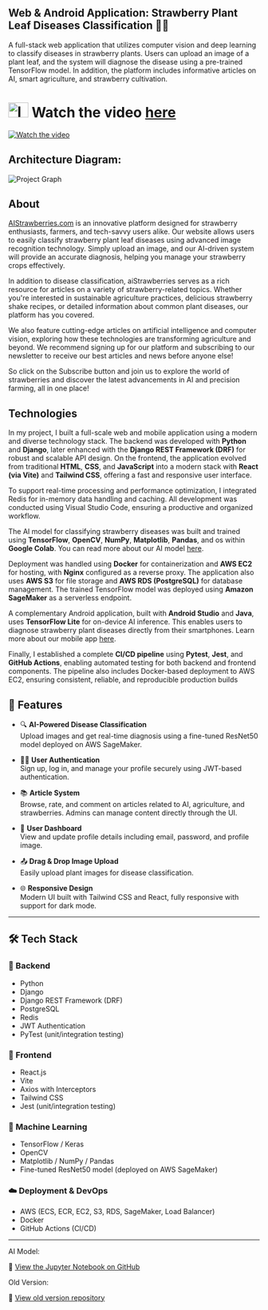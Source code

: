 


## Web & Android Application: Strawberry Plant Leaf Diseases Classification 🌱🍓

A full-stack web application that utilizes computer vision and deep learning to classify diseases in strawberry plants. Users can upload an image of a plant leaf, and the system will diagnose the disease using a pre-trained TensorFlow model. In addition, the platform includes informative articles on AI, smart agriculture, and strawberry cultivation.

# <img width="40" height="30" alt="Image" src="https://github.com/user-attachments/assets/567d1706-facf-437a-aaca-9f82ccbe51dd" /> Watch the video [here](https://www.youtube.com/watch?v=HJZ-G3RxmnA)

[![Watch the video](https://github.com/user-attachments/assets/2338cea4-dfdf-4e35-8dc0-f07ef569ef62)](https://www.youtube.com/watch?v=HJZ-G3RxmnA)



## Architecture Diagram:

![Project Graph](https://github.com/user-attachments/assets/9af2222c-51ee-465a-bafa-612458e9f80c)

## About

[AIStrawberries.com](https://www.aiStrawberries.com) is an innovative platform designed for strawberry enthusiasts, farmers, and tech-savvy users alike. Our website allows users to easily classify strawberry plant leaf diseases using advanced image recognition technology. Simply upload an image, and our AI-driven system will provide an accurate diagnosis, helping you manage your strawberry crops effectively.

In addition to disease classification, aiStrawberries serves as a rich resource for articles on a variety of strawberry-related topics. Whether you're interested in sustainable agriculture practices, delicious strawberry shake recipes, or detailed information about common plant diseases, our platform has you covered.

We also feature cutting-edge articles on artificial intelligence and computer vision, exploring how these technologies are transforming agriculture and beyond. We recommend signing up for our platform and subscribing to our newsletter to receive our best articles and news before anyone else!

So click on the Subscribe button and join us to explore the world of strawberries and discover the latest advancements in AI and precision farming, all in one place! 



## Technologies

In my project, I built a full-scale web and mobile application using a modern and diverse technology stack. The backend was developed with **Python** and **Django**, later enhanced with the **Django REST Framework (DRF)** for robust and scalable API design. On the frontend, the application evolved from traditional **HTML**, **CSS**, and **JavaScript** into a modern stack with **React (via Vite)** and **Tailwind CSS**, offering a fast and responsive user interface.

To support real-time processing and performance optimization, I integrated Redis for in-memory data handling and caching. All development was conducted using Visual Studio Code, ensuring a productive and organized workflow.

The AI model for classifying strawberry diseases was built and trained using **TensorFlow**, **OpenCV**, **NumPy**, **Matplotlib**, **Pandas**, and os within **Google Colab**. You can read more about our AI model [here](https://aistrawberries.com/articles/2/).

Deployment was handled using **Docker** for containerization and **AWS EC2** for hosting, with **Nginx** configured as a reverse proxy. The application also uses **AWS S3** for file storage and **AWS RDS (PostgreSQL)** for database management. The trained TensorFlow model was deployed using **Amazon SageMaker** as a serverless endpoint.

A complementary Android application, built with **Android Studio** and **Java**, uses **TensorFlow Lite** for on-device AI inference. This enables users to diagnose strawberry plant diseases directly from their smartphones.
Learn more about our mobile app [here](https://aistrawberries.com/articles/1/).

Finally, I established a complete **CI/CD pipeline** using **Pytest**, **Jest**, and **GitHub Actions**, enabling automated testing for both backend and frontend components. The pipeline also includes Docker-based deployment to AWS EC2, ensuring consistent, reliable, and reproducible production builds


## 🌟 Features

- 🔍 **AI-Powered Disease Classification**  
  Upload images and get real-time diagnosis using a fine-tuned ResNet50 model deployed on AWS SageMaker.

- 🧑‍💻 **User Authentication**  
  Sign up, log in, and manage your profile securely using JWT-based authentication.

- 📚 **Article System**  
  Browse, rate, and comment on articles related to AI, agriculture, and strawberries. Admins can manage content directly through the UI.

- 🧾 **User Dashboard**  
  View and update profile details including email, password, and profile image.

- 📤 **Drag & Drop Image Upload**  
  Easily upload plant images for disease classification.

- 🌐 **Responsive Design**  
  Modern UI built with Tailwind CSS and React, fully responsive with support for dark mode.

---

## 🛠️ Tech Stack

### 🔧 Backend
- Python
- Django
- Django REST Framework (DRF)
- PostgreSQL
- Redis
- JWT Authentication
- PyTest (unit/integration testing)

### 🎨 Frontend
- React.js
- Vite
- Axios with Interceptors
- Tailwind CSS
- Jest (unit/integration testing)

### 🤖 Machine Learning
- TensorFlow / Keras
- OpenCV
- Matplotlib / NumPy / Pandas
- Fine-tuned ResNet50 model (deployed on AWS SageMaker)

### ☁️ Deployment & DevOps
- AWS (ECS, ECR, EC2, S3, RDS, SageMaker, Load Balancer)
- Docker
- GitHub Actions (CI/CD)

---

AI Model:

📓 [View the Jupyter Notebook on GitHub](https://github.com/Dor12k/Full-Stack-Strawberry-Disease-Classification/blob/main/Strawberry-diseases.ipynb)


Old Version:

📓 [View old version repository](https://github.com/Dor12k/Classification_Web_Application)

